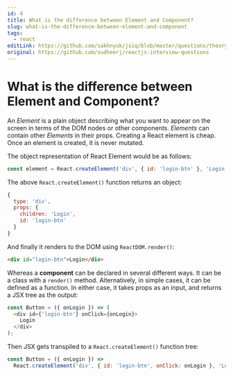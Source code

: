 ```yaml
---
id: 4
title: What is the difference between Element and Component?
slug: what-is-the-difference-between-element-and-component
tags:
  - react
editLink: https://github.com/sakhnyuk/jsiq/blob/master/questions/theory/react/4.md
original: https://github.com/sudheerj/reactjs-interview-questions
---
```


# What is the difference between Element and Component?

An _Element_ is a plain object describing what you want to appear on the screen in terms of the DOM nodes or other components. _Elements_ can contain other _Elements_ in their props. Creating a React element is cheap. Once an element is created, it is never mutated.

The object representation of React Element would be as follows:

```javascript
const element = React.createElement('div', { id: 'login-btn' }, 'Login');
```

The above `React.createElement()` function returns an object:

```javascript
{
  type: 'div',
  props: {
    children: 'Login',
    id: 'login-btn'
  }
}
```

And finally it renders to the DOM using `ReactDOM.render()`:

```html
<div id="login-btn">Login</div>
```

Whereas a **component** can be declared in several different ways. It can be a class with a `render()` method. Alternatively, in simple cases, it can be defined as a function. In either case, it takes props as an input, and returns a JSX tree as the output:

```javascript
const Button = ({ onLogin }) => (
  <div id={'login-btn'} onClick={onLogin}>
    Login
  </div>
);
```

Then JSX gets transpiled to a `React.createElement()` function tree:

```javascript
const Button = ({ onLogin }) =>
  React.createElement('div', { id: 'login-btn', onClick: onLogin }, 'Login');
```